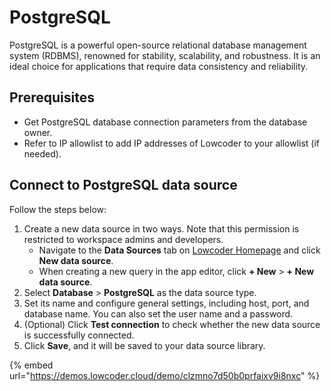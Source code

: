 # PostgreSQL

PostgreSQL is a powerful open-source relational database management system (RDBMS), renowned for stability, scalability, and robustness. It is an ideal choice for applications that require data consistency and reliability.

## Prerequisites

* Get PostgreSQL database connection parameters from the database owner.
* Refer to IP allowlist to add IP addresses of Lowcoder to your allowlist (if needed).

## Connect to PostgreSQL data source

Follow the steps below:

1. Create a new data source in two ways. Note that this permission is restricted to workspace admins and developers.
   * Navigate to the **Data Sources** tab on [Lowcoder Homepage](https://lowcoder.dev) and click **New data source**.
   * When creating a new query in the app editor, click **+ New** > **+ New data source**.
2. Select **Database** > **PostgreSQL** as the data source type.
3. Set its name and configure general settings, including host, port, and database name. You can also set the user name and a password.
4. (Optional) Click **Test connection** to check whether the new data source is successfully connected.
5. Click **Save**, and it will be saved to your data source library.

{% embed url="https://demos.lowcoder.cloud/demo/clzmno7d50b0prfaixv9i8nxc" %}
